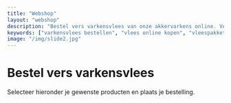 ```yaml
---
title: "Webshop"
layout: "webshop"
description: "Bestel vers varkensvlees van onze akkervarkens online. Verschillende vleespakketten beschikbaar. Ophalen op de boerderij in Opwijk."
keywords: ["varkensvlees bestellen", "vlees online kopen", "vleespakketten", "lokaal vlees Opwijk", "varkensvlees webshop"]
image: "/img/slide2.jpg"
---
```


# Bestel vers varkensvlees

Selecteer hieronder je gewenste producten en plaats je bestelling.
